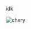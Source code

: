 idk

<img src="https://github-readme-stats.vercel.app/api/top-langs?username=chxry&cache_seconds=0&langs_count=20&theme=dark&bg_color=111111&title_color=ffffff&text_color=ffffff&cache_seconds=1800&locale=en&layout=compact" alt="chxry" />
